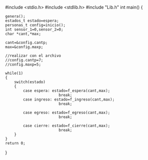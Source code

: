 ﻿#include <stdio.h>
#include <stdlib.h>
#include "Lib.h"
int main()
{

    genera();
    estados_t estado=espera;
    personas_t config=inicio();
    int sensor_1=0,sensor_2=0;
    char *cant,*max;

    cant=&config.cantp;
    max=&config.maxp;

    //realizar con el archivo
    //config.cantp=7;
    //config.maxp=5;

    while(1)
    {
        switch(estado)
        {
            case espera: estado=f_espera(cant,max);
                            break;
            case ingreso: estado=f_ingreso(cant,max);
                            break;

            case egreso: estado=f_egreso(cant,max);
                            break;

            case cierre: estado=f_cierre(cant,max);
                            break;
        }
    }
    return 0;
}

